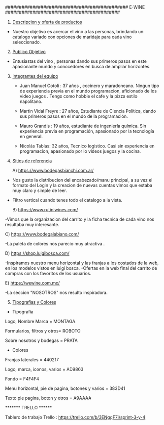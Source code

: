 ############################################# E-WINE ##########################################

   1. [Descripcion y oferta de productos](#general-info)

- Nuestro objetivo es acercar el vino a las personas, brindando un catalogo variado con opciones de maridaje 
para cada vino seleccionado. 

2. [Publico Objetivo](#Publico)

- Entusiastas del vino , personas dando sus primeros pasos en este apasionante mundo y conocedores en busca de ampliar 
horizontes. 

3. [Integrantes del equipo](#Integrantes)

   - Juan Manuel Cotoli : 37 años , cocinero y maradoneano. Ningun tipo de experiencia previa en el mundo programacion,
aficionado de los video juegos . Tengo como hobbie el cafe y la pizza estilo napolitano.

   - Martin Vidal Freyre : 27 años, Estudiante de Ciencia Política, dando sus primeros pasos en el mundo de la programación.

   - Mauro Grandis : 19 años, estudiante de ingeniería química. Sin experiencia previa en programación,
 apasionado por la tecnología en general.
 
   - Nicolás Tablas: 32 años, Tecnico logistico. Casi sin experiencia en programacion, apasionado por lo videos juegos y la cocina.


4. [Sitios de referencia](#Referencia)

   A) https://www.bodegasbianchi.com.ar/ 
     
- Nos gusto la distribucion del encabezado/manu principal, a su vez el formato del Login y la
creacion de nuevas cuentas vimos que estaba muy claro y simple de leer.
- Filtro vertical cuando tenes todo el catalogo a la vista.

   B) https://www.rutiniwines.com/

-Vimos que la organizacion del carrito y la ficha tecnica de cada vino nos resultaba muy interesante.

   C) https://www.bodegalabiano.com/

-La paleta de colores nos parecio muy atractiva .

   D) https://shop.luigibosca.com/

-Inspiramos nuestro menu horizontal y las franjas a los costados de la web, en los modelos vistos en luigi bosca.
-Ofertas en la web final del carrito de compras con los favoritos de los usuarios.

   E) https://wewine.com.mx/

-La seccion "NOSOTROS" nos resulto inspiradora.



5. [Tipografias y Colores](#Colores)


- Tipografia

Logo, Nombre Marca = MONTAGA

Formularios, filtros y otros= ROBOTO

Sobre nosotros y bodegas = PRATA

- Colores

Franjas laterales = 440217

Logo, marca, iconos, varios = AD9863

Fondo = F4F4F4

Menu horizontal, pie de pagina, botones y varios = 383D41

Texto pie pagina, boton y otros = A9AAAA

******* TRELLO ******


Tablero de trabajo Trello : https://trello.com/b/3ENgqF7i/sprint-3-y-4


